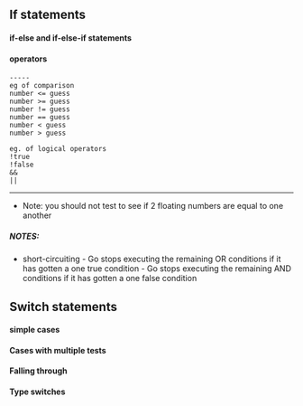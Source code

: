 ## If statements
#### if-else and if-else-if statements

#### operators 
    -----
    eg of comparison
    number <= guess
    number >= guess
    number != guess
    number == guess
    number < guess
    number > guess

    eg. of logical operators
    !true
    !false
    &&
    ||
-----

- Note: you should not test to see if 2 floating numbers are equal to one another

##### NOTES:
- short-circuiting 
        - Go stops executing the remaining OR conditions if it has gotten a one true condition
        - Go stops executing the remaining AND conditions if it has gotten a one false condition

## Switch statements

#### simple cases
#### Cases with multiple tests
#### Falling through
#### Type switches

